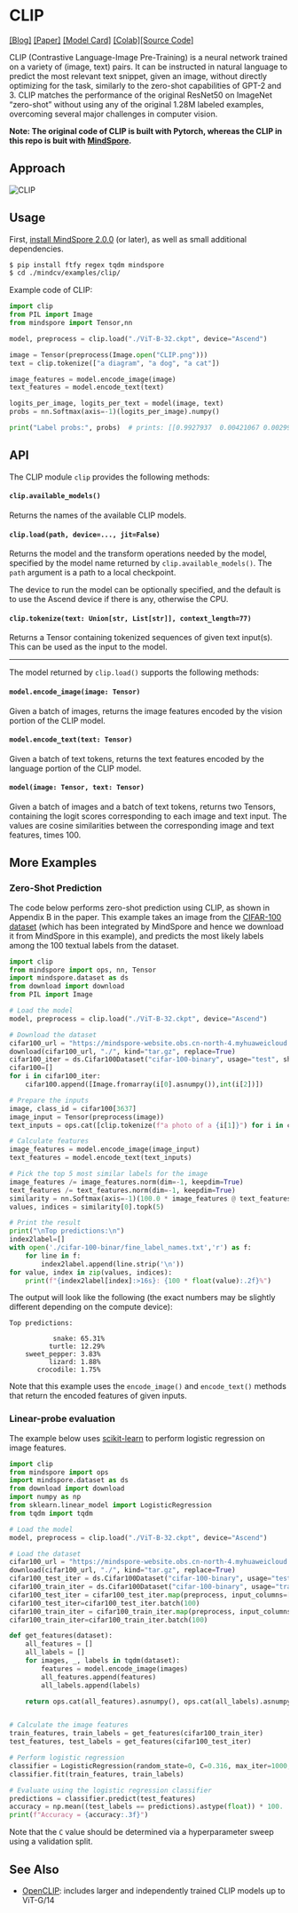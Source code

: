 # CLIP

[[Blog]](https://openai.com/blog/clip/) [[Paper]](https://arxiv.org/abs/2103.00020) [[Model Card]](model-card.md) [[Colab]](https://colab.research.google.com/github/openai/clip/blob/master/notebooks/Interacting_with_CLIP.ipynb)[[Source Code]](https://github.com/openai/CLIP)

CLIP (Contrastive Language-Image Pre-Training) is a neural network trained on a variety of (image, text) pairs. It can be instructed in natural language to predict the most relevant text snippet, given an image, without directly optimizing for the task, similarly to the zero-shot capabilities of GPT-2 and 3. CLIP matches the performance of the original ResNet50 on ImageNet “zero-shot” without using any of the original 1.28M labeled examples, overcoming several major challenges in computer vision.

**Note: The original code of CLIP is built with Pytorch, whereas the CLIP in this repo is buit with [MindSpore](https://www.mindspore.cn/).**

## Approach

![CLIP](CLIP.png)


## Usage

First, [install MindSpore 2.0.0](https://www.mindspore.cn/install) (or later), as well as small additional dependencies.

```bash
$ pip install ftfy regex tqdm mindspore
$ cd ./mindcv/examples/clip/
```

Example code of CLIP:

```python
import clip
from PIL import Image
from mindspore import Tensor,nn

model, preprocess = clip.load("./ViT-B-32.ckpt", device="Ascend")

image = Tensor(preprocess(Image.open("CLIP.png")))
text = clip.tokenize(["a diagram", "a dog", "a cat"])

image_features = model.encode_image(image)
text_features = model.encode_text(text)

logits_per_image, logits_per_text = model(image, text)
probs = nn.Softmax(axis=-1)(logits_per_image).numpy()

print("Label probs:", probs)  # prints: [[0.9927937  0.00421067 0.00299571]]
```


## API

The CLIP module `clip` provides the following methods:

#### `clip.available_models()`

Returns the names of the available CLIP models.

#### `clip.load(path, device=..., jit=False)`

Returns the model and the transform operations needed by the model, specified by the model name returned by `clip.available_models()`. The `path` argument is a path to a local checkpoint.

The device to run the model can be optionally specified, and the default is to use the Ascend device if there is any, otherwise the CPU.

#### `clip.tokenize(text: Union[str, List[str]], context_length=77)`

Returns a Tensor containing tokenized sequences of given text input(s). This can be used as the input to the model.

---

The model returned by `clip.load()` supports the following methods:

#### `model.encode_image(image: Tensor)`

Given a batch of images, returns the image features encoded by the vision portion of the CLIP model.

#### `model.encode_text(text: Tensor)`

Given a batch of text tokens, returns the text features encoded by the language portion of the CLIP model.

#### `model(image: Tensor, text: Tensor)`

Given a batch of images and a batch of text tokens, returns two Tensors, containing the logit scores corresponding to each image and text input. The values are cosine similarities between the corresponding image and text features, times 100.



## More Examples

### Zero-Shot Prediction

The code below performs zero-shot prediction using CLIP, as shown in Appendix B in the paper. This example takes an image from the [CIFAR-100 dataset](https://www.cs.toronto.edu/~kriz/cifar.html) (which has been integrated by MindSpore and hence we download it from MindSpore in this example), and predicts the most likely labels among the 100 textual labels from the dataset.

```python
import clip
from mindspore import ops, nn, Tensor
import mindspore.dataset as ds
from download import download
from PIL import Image

# Load the model
model, preprocess = clip.load("./ViT-B-32.ckpt", device="Ascend")

# Download the dataset
cifar100_url = "https://mindspore-website.obs.cn-north-4.myhuaweicloud.com/notebook/datasets/cifar-100-binary.tar.gz"
download(cifar100_url, "./", kind="tar.gz", replace=True)
cifar100_iter = ds.Cifar100Dataset("cifar-100-binary", usage="test", shuffle=False)
cifar100=[]
for i in cifar100_iter:
    cifar100.append([Image.fromarray(i[0].asnumpy()),int(i[2])])

# Prepare the inputs
image, class_id = cifar100[3637]
image_input = Tensor(preprocess(image))
text_inputs = ops.cat([clip.tokenize(f"a photo of a {i[1]}") for i in cifar100])

# Calculate features
image_features = model.encode_image(image_input)
text_features = model.encode_text(text_inputs)

# Pick the top 5 most similar labels for the image
image_features /= image_features.norm(dim=-1, keepdim=True)
text_features /= text_features.norm(dim=-1, keepdim=True)
similarity = nn.Softmax(axis=-1)(100.0 * image_features @ text_features.T)
values, indices = similarity[0].topk(5)

# Print the result
print("\nTop predictions:\n")
index2label=[]
with open('./cifar-100-binar/fine_label_names.txt','r') as f:
	for line in f:
		index2label.append(line.strip('\n'))
for value, index in zip(values, indices):
    print(f"{index2label[index]:>16s}: {100 * float(value):.2f}%")
```

The output will look like the following (the exact numbers may be slightly different depending on the compute device):

```
Top predictions:

           snake: 65.31%
          turtle: 12.29%
    sweet_pepper: 3.83%
          lizard: 1.88%
       crocodile: 1.75%
```

Note that this example uses the `encode_image()` and `encode_text()` methods that return the encoded features of given inputs.


### Linear-probe evaluation

The example below uses [scikit-learn](https://scikit-learn.org/) to perform logistic regression on image features.

```python
import clip
from mindspore import ops
import mindspore.dataset as ds
from download import download
import numpy as np
from sklearn.linear_model import LogisticRegression
from tqdm import tqdm

# Load the model
model, preprocess = clip.load("./ViT-B-32.ckpt", device="Ascend")

# Load the dataset
cifar100_url = "https://mindspore-website.obs.cn-north-4.myhuaweicloud.com/notebook/datasets/cifar-100-binary.tar.gz"
download(cifar100_url, "./", kind="tar.gz", replace=True)
cifar100_test_iter = ds.Cifar100Dataset("cifar-100-binary", usage="test", shuffle=False)
cifar100_train_iter = ds.Cifar100Dataset("cifar-100-binary", usage="train", shuffle=False)
cifar100_test_iter = cifar100_test_iter.map(preprocess, input_columns=["image"])
cifar100_test_iter=cifar100_test_iter.batch(100)
cifar100_train_iter = cifar100_train_iter.map(preprocess, input_columns=["image"])
cifar100_train_iter=cifar100_train_iter.batch(100)

def get_features(dataset):
    all_features = []
    all_labels = []
    for images, _, labels in tqdm(dataset):
        features = model.encode_image(images)
        all_features.append(features)
        all_labels.append(labels)

    return ops.cat(all_features).asnumpy(), ops.cat(all_labels).asnumpy()


# Calculate the image features
train_features, train_labels = get_features(cifar100_train_iter)
test_features, test_labels = get_features(cifar100_test_iter)

# Perform logistic regression
classifier = LogisticRegression(random_state=0, C=0.316, max_iter=1000, verbose=1)
classifier.fit(train_features, train_labels)

# Evaluate using the logistic regression classifier
predictions = classifier.predict(test_features)
accuracy = np.mean((test_labels == predictions).astype(float)) * 100.
print(f"Accuracy = {accuracy:.3f}")
```

Note that the `C` value should be determined via a hyperparameter sweep using a validation split.


## See Also

* [OpenCLIP](https://github.com/mlfoundations/open_clip): includes larger and independently trained CLIP models up to ViT-G/14
